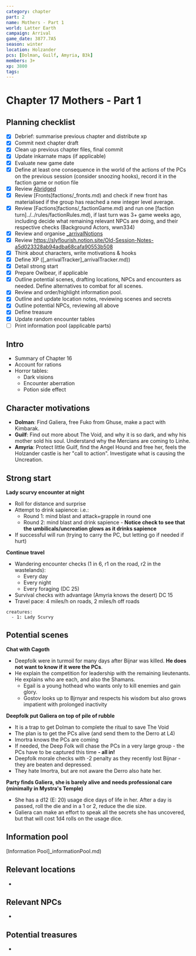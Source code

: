 ```yaml
---
category: chapter
part: 2
name: Mothers - Part 1
world: Latter Earth
campaign: Arrival
game_date: 3877.7A5
season: winter
location: Holzander
pcs: [Dolman, Guilf, Amyria, B3k]
members: 3+
xp: 3800
tags: 
---
```


# Chapter 17 Mothers - Part 1

## Planning checklist

- [x] Debrief: summarise previous chapter and distribute xp
- [x] Commit next chapter draft
- [x] Clean up previous chapter files, final commit
- [x] Update inkarnate maps (if applicable)
- [x] Evaluate new game date
- [x] Define at least one consequence in the world of the actions of the PCs on the previous session (consider snoozing hooks), record it in the faction game or notion file
- [x] Review [Abridged](_published/arrival/abridged.md)
- [x] Review [Fronts]factions/_fronts.md) and check if new front has materialised if the group has reached a new integer level average.
- [x] Review [Factions]factions/_factionGame.md) and run one [faction turn]../../rules/factionRules.md), if last turn was 3+ game weeks ago, including decide what remaining relevant NPCs are doing, and their respective checks (Background Actors, wwn334)
- [x] Review and organise [_arrivalNotions](arrival/_arrivalNotions.md)
- [x] Review https://slyflourish.notion.site/Old-Session-Notes-a5d023328ab94adba68cafa90553b508
- [x] Think about characters, write motivations & hooks
- [x] Define XP ([_arrivalTracker]_arrivalTracker.md))
- [x] Detail strong start
- [x] Prepare Owlbear, if applicable
- [x] Outline potential scenes, drafting locations, NPCs and encounters as needed. Define alternatives to combat for all scenes.
- [x] Review and order/highlight information pool.
- [x] Outline and update location notes, reviewing scenes and secrets
- [x] Outline potential NPCs, reviewing all above
- [x] Define treasure
- [x] Update random encounter tables
- [ ] Print information pool (applicable parts)

## Intro

- Summary of Chapter 16
- Account for rations
- Horror tables:
	- Dark visions
	- Encounter aberration 
	- Potion side effect

## Character motivations

- **Dolman**: Find Galiera, free Fuko from Ghuse, make a pact with Kimbarak.
- **Guilf**: Find out more about The Void, and why it is so dark, and why his mother sold his soul. Understand why the Mercians are coming to Linhe.
- **Amyria**: Protect little Guilf, find the Angel Hound and free her, feels the Holzander castle is her "call to action". Investigate what is causing the Uncreation.

## Strong start

**Lady scurvy encounter at night**
- Roll for distance and surprise
- Attempt to drink sapience: i.e.:
	- Round 1: mind blast and attack+grapple in round one
	- Round 2: mind blast and drink sapience - **Notice check to see that the umbilicals/uncreation glows as it drinks sapience**
- If successful will run (trying to carry the PC, but letting go if needed if hurt)

**Continue travel**
- Wandering encounter checks (1 in 6, r1 on the road, r2 in the wastelands):
	- Every day
	- Every night
	- Every foraging (DC 25)
- Survival checks with advantage (Amyria knows the desert) DC 15
- Travel pace: 4 miles/h on roads, 2 miles/h off roads

```encounter
creatures:
  - 1: Lady Scurvy
```

## Potential scenes

**Chat with Cagoth**
- Deepfolk were in turmoil for many days after Bijnar was killed. **He does not want to know if it were the PCs**.
- He explain the competition for leadership with the remaining lieutenants. He explains who are each, and also the Shamans.
	- Egail is a young hothead who wants only to kill enemies and gain glory.
	- Gostov looks up to Bjrnyar and respects his wisdom but also grows impatient with prolonged inactivity

**Deepfolk put Galiera on top of pile of rubble**
- It is a trap to get Dolman to complete the ritual to save The Void
- The plan is to get the PCs alive (and send them to the Derro at L4)
- Imortra knows the PCs are coming
- If needed, the Deep Folk will chase the PCs in a very large group - the PCs have to be captured this time **- all in!**
- Deepfolk morale checks with -2 penalty as they recently lost Bijnar - they are beaten and depressed.
- They hate Imortra, but are not aware the Derro also hate her.

**Party finds Galiera, she is barely alive and needs professional care (minimally in Mystra's Temple)**
- She has a d12 (E: 20) usage dice days of life in her. After a day is passed, roll the die and in a 1 or 2, reduce the die size.
- Galiera can make an effort to speak all the secrets she has uncovered, but that will cost 1d4 rolls on the usage dice.

## Information pool

[Information Pool]_informationPool.md)

## Relevant locations

- 

## Relevant NPCs

- 

## Potential treasures

- 



